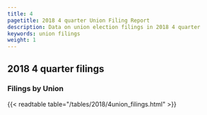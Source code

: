 ```yaml
---
title: 4
pagetitle: 2018 4 quarter Union Filing Report
description: Data on union election filings in 2018 4 quarter 
keywords: union filings
weight: 1
---
```


## 2018 4 quarter filings

### Filings by Union
{{< readtable table="/tables/2018/4union_filings.html" >}}

